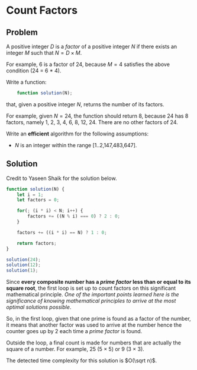 # Count Factors

## Problem

A positive integer $D$ is a _factor_ of a positive integer $N$ if there exists an integer $M$ such that $N = D \times M$.

For example, 6 is a factor of 24, because $M = 4$ satisfies the above condition (24 = 6 * 4).

Write a function:

```js
    function solution(N);
```

that, given a positive integer $N$, returns the number of its factors.

For example, given $N = 24$, the function should return 8, because 24 has 8 factors, namely 1, 2, 3, 4, 6, 8, 12, 24. There are no other factors of 24.

Write an **efficient** algorithm for the following assumptions:

- $N$ is an integer within the range [1..2,147,483,647].


## Solution

Credit to Yaseen Shaik for the solution below.

```js
function solution(N) {
    let i = 1;
    let factors = 0;

    for(; (i * i) < N; i++) {
        factors += ((N % i) === 0) ? 2 : 0;
    }

    factors += ((i * i) == N) ? 1 : 0;

    return factors;
}

solution(24);
solution(12);
solution(1);
```

Since **every composite number has a _prime factor_ less than or equal to its square root**, the first loop is set up to count factors on this significant mathematical principle. _One of the important points learned here is the significance of knowing mathematical principles to arrive at the most optimal solutions possible_.

So, in the first loop, given that one prime is found as a factor of the number, it means that another factor was used to arrive at the number hence the counter goes up by 2 each time a _prime factor_ is found.

Outside the loop, a final count is made for numbers that are actually the square of a number. For example, 25 (5 $\times$ 5) or 9 (3 $\times$ 3).

The detected time complexity for this solution is $O(\sqrt n)$.